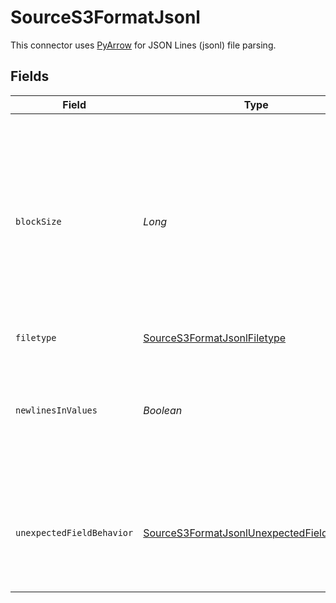 # SourceS3FormatJsonl

This connector uses <a href="https://arrow.apache.org/docs/python/json.html" target="_blank">PyArrow</a> for JSON Lines (jsonl) file parsing.


## Fields

| Field                                                                                                                                                                                                                                       | Type                                                                                                                                                                                                                                        | Required                                                                                                                                                                                                                                    | Description                                                                                                                                                                                                                                 | Example                                                                                                                                                                                                                                     |
| ------------------------------------------------------------------------------------------------------------------------------------------------------------------------------------------------------------------------------------------- | ------------------------------------------------------------------------------------------------------------------------------------------------------------------------------------------------------------------------------------------- | ------------------------------------------------------------------------------------------------------------------------------------------------------------------------------------------------------------------------------------------- | ------------------------------------------------------------------------------------------------------------------------------------------------------------------------------------------------------------------------------------------- | ------------------------------------------------------------------------------------------------------------------------------------------------------------------------------------------------------------------------------------------- |
| `blockSize`                                                                                                                                                                                                                                 | *Long*                                                                                                                                                                                                                                      | :heavy_minus_sign:                                                                                                                                                                                                                          | The chunk size in bytes to process at a time in memory from each file. If your data is particularly wide and failing during schema detection, increasing this should solve it. Beware of raising this too high as you could hit OOM errors. |                                                                                                                                                                                                                                             |
| `filetype`                                                                                                                                                                                                                                  | [SourceS3FormatJsonlFiletype](../../models/shared/SourceS3FormatJsonlFiletype.md)                                                                                                                                                           | :heavy_minus_sign:                                                                                                                                                                                                                          | N/A                                                                                                                                                                                                                                         |                                                                                                                                                                                                                                             |
| `newlinesInValues`                                                                                                                                                                                                                          | *Boolean*                                                                                                                                                                                                                                   | :heavy_minus_sign:                                                                                                                                                                                                                          | Whether newline characters are allowed in JSON values. Turning this on may affect performance. Leave blank to default to False.                                                                                                             |                                                                                                                                                                                                                                             |
| `unexpectedFieldBehavior`                                                                                                                                                                                                                   | [SourceS3FormatJsonlUnexpectedFieldBehavior](../../models/shared/SourceS3FormatJsonlUnexpectedFieldBehavior.md)                                                                                                                             | :heavy_minus_sign:                                                                                                                                                                                                                          | How JSON fields outside of explicit_schema (if given) are treated. Check <a href="https://arrow.apache.org/docs/python/generated/pyarrow.json.ParseOptions.html" target="_blank">PyArrow documentation</a> for details                      | ignore                                                                                                                                                                                                                                      |